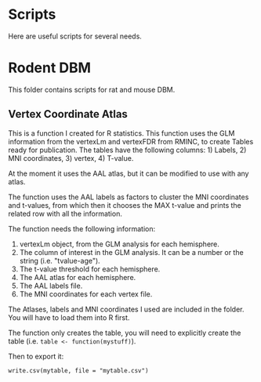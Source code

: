 # Scripts

Here are useful scripts for several needs.

# Rodent DBM

This folder contains scripts for rat and mouse DBM.

## Vertex Coordinate Atlas

This is a function I created for R statistics. This function uses the GLM information from the vertexLm and vertexFDR from RMINC, to create Tables ready for publication. The tables have the following columns: 1) Labels, 2) MNI coordinates, 3) vertex, 4) T-value. 

At the moment it uses the AAL atlas, but it can be modified to use with any atlas.

The function uses the AAL labels as factors to cluster the MNI coordinates and t-values, from which then it chooses the MAX t-value and prints the related row with all the information. 

The function needs the following information:

1) vertexLm object, from the GLM analysis for each hemisphere.
2) The column of interest in the GLM analysis. It can be a number or the string (i.e. "tvalue-age").
3) The t-value threshold for each hemisphere.
4) The AAL atlas for each hemisphere.
5) The AAL labels file.
6) The MNI coordinates for each vertex file.

The Atlases, labels and MNI coordinates I used are included in the folder. You will have to load them into R first.

The function only creates the table, you will need to explicitly create the table (i.e. `table <- function(mystuff)`).

Then to export it: 

`write.csv(mytable, file = "mytable.csv")`






